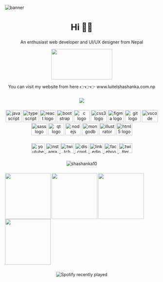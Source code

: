 ![banner](https://user-images.githubusercontent.com/71580178/235372404-6f141b57-d692-43a3-b5e2-f753d394200c.png)
<h1 align="center">Hi 👋👋</h1>

###

<p align="center">An enthusiast web developer and UI/UX designer from Nepal</p> 
<!-- Begin: HubSpot Academy - Digital Marketing  Badge -->
<div class='academy-badge' align='center' >
<a href='https://app.hubspot.com/academy/achievements/jgn891m3/en/1/shashanka-luitel/digital-marketing' title='Digital Marketing '>
<img src='https://hubspot-credentials-na1.s3.amazonaws.com/prod/badges/user/8b423273a0ab41f898c23035da8e211c.png'  width= "200px" height= "100px" />
</a>
</div>
<!-- End: HubSpot Academy - Digital Marketing  Badge -->
<p align="center" >You can visit my website from here 👉👉👉 www.luitelshashanka.com.np</p>


###

<div align="center">
  <img src="https://profile-counter.glitch.me/shashanka10/count.svg?"  />
</div>

###

<div align="center">
  <img src="https://cdn.jsdelivr.net/gh/devicons/devicon/icons/javascript/javascript-original.svg" height="40" width="52" alt="javascript logo"  />
  <img src="https://cdn.jsdelivr.net/gh/devicons/devicon/icons/typescript/typescript-original.svg" height="40" width="52" alt="typescript logo"  />
  <img src="https://cdn.jsdelivr.net/gh/devicons/devicon/icons/react/react-original.svg" height="40" width="52" alt="react logo"  />
  <img src="https://cdn.jsdelivr.net/gh/devicons/devicon/icons/bootstrap/bootstrap-original.svg" height="40" width="52" alt="bootstrap logo"  />
  <img src="https://cdn.jsdelivr.net/gh/devicons/devicon/icons/c/c-original.svg" height="40" width="52" alt="c logo"  />
  <img src="https://cdn.jsdelivr.net/gh/devicons/devicon/icons/css3/css3-original.svg" height="40" width="52" alt="css3 logo"  />
  <img src="https://cdn.jsdelivr.net/gh/devicons/devicon/icons/figma/figma-original.svg" height="40" width="52" alt="figma logo"  />
  <img src="https://cdn.jsdelivr.net/gh/devicons/devicon/icons/git/git-original.svg" height="40" width="52" alt="git logo"  />
  <img src="https://cdn.jsdelivr.net/gh/devicons/devicon/icons/vscode/vscode-original.svg" height="40" width="52" alt="vscode logo"  />
  <img src="https://cdn.jsdelivr.net/gh/devicons/devicon/icons/sass/sass-original.svg" height="40" width="52" alt="sass logo"  />
  <img src="https://cdn.jsdelivr.net/gh/devicons/devicon/icons/qt/qt-original.svg" height="40" width="52" alt="qt logo"  />
  <img src="https://cdn.jsdelivr.net/gh/devicons/devicon/icons/nodejs/nodejs-original.svg" height="40" width="52" alt="nodejs logo"  />
  <img src="https://cdn.jsdelivr.net/gh/devicons/devicon/icons/mongodb/mongodb-original.svg" height="40" width="52" alt="mongodb logo"  />
  <img src="https://cdn.jsdelivr.net/gh/devicons/devicon/icons/illustrator/illustrator-plain.svg" height="40" width="52" alt="illustrator logo"  />
  <img src="https://cdn.jsdelivr.net/gh/devicons/devicon/icons/html5/html5-original.svg" height="40" width="52" alt="html5 logo"  />
</div>

###

<div align="center">
  <a href="https://www.youtube.com/channel/UCtor7RdswFqEmNLTtIS4F8Q" target="_blank">
    <img src="https://raw.githubusercontent.com/maurodesouza/profile-readme-generator/master/src/assets/icons/social/youtube/default.svg" width="44" height="32" alt="youtube logo"  />
  </a>
  <a href="https://www.instagram.com/_shashankaa10/" target="_blank">
    <img src="https://raw.githubusercontent.com/maurodesouza/profile-readme-generator/master/src/assets/icons/social/instagram/default.svg" width="44" height="32" alt="instagram logo"  />
  </a>
  <a href="https://www.twitch.tv/shashanka69" target="_blank">
    <img src="https://raw.githubusercontent.com/maurodesouza/profile-readme-generator/master/src/assets/icons/social/twitch/default.svg" width="44" height="32" alt="twitch logo"  />
  </a>
  <a href="https://discord.gg/XXaqNC3h" target="_blank">
    <img src="https://raw.githubusercontent.com/maurodesouza/profile-readme-generator/master/src/assets/icons/social/discord/default.svg" width="44" height="32" alt="discord logo"  />
  </a>
  <a href="https://www.linkedin.com/in/shashanka-luitel-5b0166177/" target="_blank">
    <img src="https://raw.githubusercontent.com/maurodesouza/profile-readme-generator/master/src/assets/icons/social/linkedin/default.svg" width="44" height="32" alt="linkedin logo"  />
  </a>
  <a href="https://www.facebook.com/luitel.shashanka/" target="_blank">
    <img src="https://raw.githubusercontent.com/maurodesouza/profile-readme-generator/master/src/assets/icons/social/facebook/default.svg" width="44" height="32" alt="facebook logo"  />
  </a>
  <a href="https://twitter.com/_shashanka10" target="_blank">
    <img src="https://raw.githubusercontent.com/maurodesouza/profile-readme-generator/master/src/assets/icons/social/twitter/default.svg" width="44" height="32" alt="twitter logo"  />
  </a>
</div>

###

<div align="center">
  
<img align="center" src="https://github-readme-streak-stats.herokuapp.com/?user=shashanka10&" alt="shashanka10" />
</div>

###

<img align="left" height="150" src="https://raw.githubusercontent.com/mayankchaudhary26/Cool-Readme-ideas/master/data/octocat/daftpunktocat-guy.gif"  />
<img align="left" height="150" src="https://camo.githubusercontent.com/65de73171b032a2f5ecaaa4393f8d488cf9c85563947105f54bc7941a10f0f0b/68747470733a2f2f6d656469612e74656e6f722e636f6d2f726550446644574f33586f41414141642f6861636b696e672e676966"  />
<img align="left" height="150" src="https://raw.githubusercontent.com/mayankchaudhary26/Cool-Readme-ideas/master/data/octocat/daftpunktocat-thomas.gif  "  />
<img align = "left" height="150"
src="https://gist.githubusercontent.com/ManulMax/2d20af60d709805c55fd784ca7cba4b9/raw/bcfeac7604f674ace63623106eb8bb8471d844a6/github.gif " />

###

<br clear="both">

###

<div align="center">
  <img src="https://spotify-recently-played-readme.vercel.app/api?user=0g581u16o0n1mgkf9r74orqcf&unique={true|1|on|yes}" alt="Spotify recently played"  />
</div>

###
